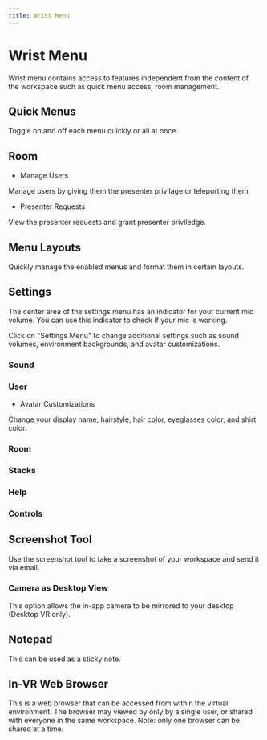 ```yaml
---
title: Wrist Menu
---
```


# Wrist Menu

<vimg src="navigating-page/wrist_menu_updated.png" />

Wrist menu contains access to features independent from the content of the workspace such as quick menu access, room management.

## Quick Menus

<vimg src="navigating-page/Wrist-QuickMenus.jpg" />

Toggle on and off each menu quickly or all at once.

## Room

- Manage Users

<vimg src="navigating-page/Wrist-Room-ManageUsers.jpg" />

Manage users by giving them the presenter privilage or teleporting them.

- Presenter Requests

<vimg src="navigating-page/Wrist-Room-PresenterRequests.jpg" />

View the presenter requests and grant presenter priviledge.

## Menu Layouts

<vimg src="navigating-page/Wrist-Menu.jpg" />

Quickly manage the enabled menus and format them in certain layouts.

## Settings

<vimg src="navigating-page/Wrist_Settings_Menu1.jpg" />

The center area of the settings menu has an indicator for your current mic volume. You can use this indicator to check if your mic is working.

<vimg src="navigating-page/Wrist_Settings_Menu2.jpg" />

Click on "Settings Menu" to change additional settings such as sound volumes, environment backgrounds, and avatar customizations.

### Sound

<vimg src="navigating-page/Wrist_Settings_Sound_2.jpg" />

### User

<vimg src="navigating-page/Wrist_Settings_User_2.jpg" />

- Avatar Customizations

Change your display name, hairstyle, hair color, eyeglasses color, and shirt color.

<vimg src="navigating-page/Wrist_Settings_Avatar.jpg" />

### Room

<vimg src="navigating-page/Wrist_Settings_Room_2.jpg" />

### Stacks

<vimg src="navigating-page/Wrist_Settings_Stacks.jpg" />

### Help

<vimg src="navigating-page/Wrist_Settings_Help_2.jpg" />

### Controls

<vimg src="navigating-page/Wrist_Settings_Controls_2.jpg" />

## Screenshot Tool

<vimg src="navigating-page/Wrist-ScreenshotTool.gif" />

Use the screenshot tool to take a screenshot of your workspace and send it via email.

### Camera as Desktop View

<vimg src="navigating-page/camera_desktop_view.jpg" />

This option allows the in-app camera to be mirrored to your desktop (Desktop VR only).

## Notepad

<vimg src="navigating-page/wrist-menu-notepad.png" />

<vimg src="navigating-page/notepad.png" />

This can be used as a sticky note.

## In-VR Web Browser

<vimg src="navigating-page/wrist_menu_web_browser.jpg" />

This is a web browser that can be accessed from within the virtual environment. The browser may viewed by only by a single user, or shared with everyone in the same workspace. Note: only one browser can be shared at a time.

<vimg src="navigating-page/web_browser_no_keyboard.jpg" /> <vimg src="navigating-page/web_browser_with_keyboard.jpg" />
